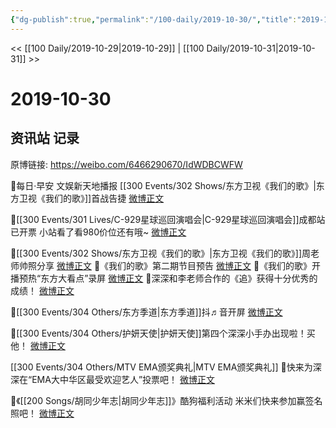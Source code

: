 ```yaml
---
{"dg-publish":true,"permalink":"/100-daily/2019-10-30/","title":"2019-10-30"}
---
```



<< [[100 Daily/2019-10-29\|2019-10-29]] | [[100 Daily/2019-10-31\|2019-10-31]] >>

# 2019-10-30

## 资讯站 记录

原博链接: https://weibo.com/6466290670/IdWDBCWFW

🐳每日·早安
文娱新天地播报 [[300 Events/302 Shows/东方卫视《我们的歌》\|东方卫视《我们的歌》]]首战告捷
[微博正文](https://m.weibo.cn/6466290670/4433011221046156)

🐳[[300 Events/301 Lives/C-929星球巡回演唱会\|C-929星球巡回演唱会]]成都站已开票
小站看了看980价位还有哦~
[微博正文](https://m.weibo.cn/6466290670/4433054317262150)

🐳[[300 Events/302 Shows/东方卫视《我们的歌》\|东方卫视《我们的歌》]]周老师帅照分享
[微博正文](https://m.weibo.cn/6466290670/4433077491170766)
🐳《我们的歌》第二期节目预告
[微博正文](https://m.weibo.cn/6466290670/4433165084702821)
🐳《我们的歌》开播预热“东方大看点”录屏
[微博正文](https://m.weibo.cn/6466290670/4433175830415181)
🐳深深和李老师合作的《追》获得十分优秀的成绩！
[微博正文](https://m.weibo.cn/6466290670/4433203714374329)

🐳[[300 Events/304 Others/东方季道\|东方季道]]抖♬音开屏
[微博正文](https://m.weibo.cn/6466290670/4433146185050884)

🐳[[300 Events/304 Others/护妍天使\|护妍天使]]第四个深深小手办出现啦！买他！
[微博正文](https://m.weibo.cn/6466290670/4433177172931907)

[[300 Events/304 Others/MTV EMA颁奖典礼\|MTV EMA颁奖典礼]]
🐳快来为深深在“EMA大中华区最受欢迎艺人”投票吧！
[微博正文](https://m.weibo.cn/6466290670/4433205811661800)

🐳《[[200 Songs/胡同少年志\|胡同少年志]]》酷狗福利活动
米米们快来参加赢签名照吧！
[微博正文](https://m.weibo.cn/6466290670/4433208592106243)
